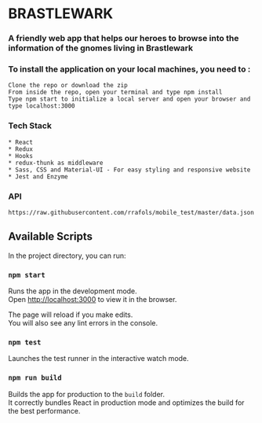 # BRASTLEWARK
### A friendly web app that helps our heroes to browse into the information of the gnomes living in Brastlewark

### To install the application on your local machines, you need to :

    Clone the repo or download the zip
    From inside the repo, open your terminal and type npm install 
    Type npm start to initialize a local server and open your browser and type localhost:3000
    
### Tech Stack

    * React 
    * Redux 
    * Hooks
    * redux-thunk as middleware
    * Sass, CSS and Material-UI - For easy styling and responsive website
    * Jest and Enzyme
    
### API
    https://raw.githubusercontent.com/rrafols/mobile_test/master/data.json

## Available Scripts

In the project directory, you can run:

### `npm start`

Runs the app in the development mode.<br>
Open [http://localhost:3000](http://localhost:3000) to view it in the browser.

The page will reload if you make edits.<br>
You will also see any lint errors in the console.

### `npm test`

Launches the test runner in the interactive watch mode.<br>

### `npm run build`

Builds the app for production to the `build` folder.<br>
It correctly bundles React in production mode and optimizes the build for the best performance.
